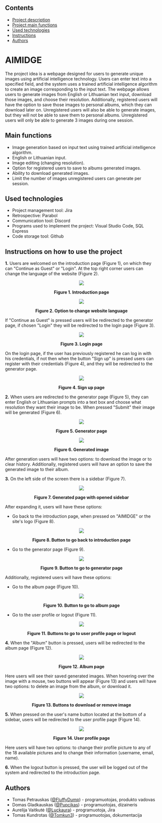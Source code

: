 ## Contents
- [Project description](#aimidge)
- [Project main functions](#main-functions)
- [Used technologies](#used-technologies)
- [Instructions](#instructions-on-how-to-use-the-project)
- [Authors](#authors)




# AIMIDGE

The project idea is a webpage designed for users to generate unique images using artificial intelligence technology. Users can enter text into a specified field, and the system uses a trained artificial intelligence algorithm to create an image corresponding to the input text. The webpage allows users to generate images from English or Lithuanian text input, download those images, and choose their resolution. Additionally, registered users will have the option to save those images to personal albums, which they can download later on. Unregistered users will also be able to generate images, but they will not be able to save them to personal albums. Unregistered users will only be able to generate 3 images during one session.



## Main functions
- Image generation based on input text using trained artificial intelligence algorithm.
- English or Lithuanian input.
- Image editing (changing resolution).
- Option for registered users to save to albums generated images.
- Ability to download generated images.
- Limit the number of images unregistered users can generate per session.

## Used technologies
- Project management tool: Jira
- Retrospective: Parabol
- Communication tool: Discord
- Programs used to implement the project: Visual Studio Code, SQL Express
- Code storage tool: Github
## Instructions on how to use the project
<strong>1.</strong> Users are welcomed on the introduction page (Figure 1), on which they can "Continue as Guest" or "Login". At the top right corner users can change the language of the website (Figure 2).
<p align="center"><img src="https://github.com/FluffyDump/Aimidge/assets/113236180/63329cc8-050e-4830-8f2d-e4cc4a25ce8a"></p>
<p align="center"><strong>Figure 1. Introduction page</strong></p>

<p align="center"><img src="https://github.com/FluffyDump/Aimidge/assets/113236180/19f7921d-0dae-40a5-88f7-645189123139"></p>
<p align="center"><strong>Figure 2. Option to change website language</strong></p>

If "Continue as Guest" is pressed users will be redirected to the generator page, if chosen "Login" they will be redirected to the login page (Figure 3).
<p align="center"><img src="https://github.com/FluffyDump/Aimidge/assets/113236180/263f247c-8405-406f-8be2-096979561ff4"></p>
<p align="center"><strong>Figure 3. Login page</strong></p>

On the login page, if the user has previously registered he can log in with his credentials, if not then when the button "Sign up" is pressed users can register with their credentials (Figure 4), and they will be redirected to the generator page.
<p align="center"><img src="https://github.com/FluffyDump/Aimidge/assets/113236180/2228a1a9-21ff-416e-b306-e9039d29cdd2"></p>
<p align="center"><strong>Figure 4. Sign up page</strong></p>

<strong>2.</strong> When users are redirected to the generator page (Figure 5), they can enter English or Lithuanian prompts into a text box and choose what resolution they want their image to be. When pressed "Submit" their image will be generated (Figure 6).
<p align="center"><img src="https://github.com/FluffyDump/Aimidge/assets/113236180/30a7c541-9c46-42d7-98e8-700399fa4cba"></p>
<p align="center"><strong>Figure 5. Generator page</strong></p>

<p align="center"><img src="https://github.com/FluffyDump/Aimidge/assets/113236180/2599745f-8a85-44a4-912a-ea0efe0022c2"></p>
<p align="center"><strong>Figure 6. Generated image</strong></p>


After generation users will have two options: to download the image or to clear history. Additionally, registered users will have an option to save the generated image to their album.

<strong>3.</strong> On the left side of the screen there is a sidebar (Figure 7).
<p align="center"><img src="https://github.com/FluffyDump/Aimidge/assets/113236180/fa7dd184-7c52-4d0a-9d8f-d7234f8e7eba"></p>
<p align="center"><strong>Figure 7. Generated page with opened sidebar</strong></p>


  After expanding it, users will have these options: 
- Go back to the introduction  page, when pressed on "AIMIDGE" or the site's logo (Figure 8).
<p align="center"><img src="https://github.com/FluffyDump/Aimidge/assets/113236180/be287b3e-9803-4b04-9321-fd817a1d361f"></p>
<p align="center"><strong>Figure 8. Button to go back to introduction page</strong></p>

- Go to the generator page (Figure 9).
<p align="center"><img src="https://github.com/FluffyDump/Aimidge/assets/113236180/3deaaf44-5c6f-4d21-8996-dea492ffbb8a"></p>
<p align="center"><strong>Figure 9. Button to go to generator page</strong></p>

Additionally, registered users will have these options:

- Go to the album page (Figure 10). 
<p align="center"><img src="https://github.com/FluffyDump/Aimidge/assets/113236180/f1f4c087-e6cc-475c-8805-ab5641c5886d"></p>
<p align="center"><strong>Figure 10. Button to go to album page</strong></p>

- Go to the user profile or logout (Figure 11).
<p align="center"><img src="https://github.com/FluffyDump/Aimidge/assets/113236180/663d36d1-4e6a-4fc5-82fc-03d11630083c"></p>
<p align="center"><strong>Figure 11. Buttons to go to user profile page or logout</strong></p>

<strong>4.</strong> When the "Album" button is pressed, users will be redirected to the album page (Figure 12).
<p align="center"><img src="https://github.com/FluffyDump/Aimidge/assets/113236180/67b02fbd-6675-4b04-a577-2428fd4d4b89"></p>
<p align="center"><strong>Figure 12. Album page</strong></p>

Here users will see their saved generated images. When hovering over the image with a mouse, two buttons will appear (Figure 13) and users will have two options: to delete an image from the album, or download it.
<p align="center"><img src="https://github.com/FluffyDump/Aimidge/assets/113236180/211e1bd4-e82f-46a6-9241-982aec788b8e"></p>
<p align="center"><strong>Figure 13. Buttons to download or remove image</strong></p>

<strong>5.</strong> When pressed on the user's name button located at the bottom of a sidebar, users will be redirected to the user profile page (Figure 14).
<p align="center"><img src="https://github.com/FluffyDump/Aimidge/assets/113236180/a463f18e-ceac-4e33-823a-e2a41f0eb4ed"></p>
<p align="center"><strong>Figure 14. User profile page</strong></p>

Here users will have two options: to change their profile picture to any of the 18 available pictures and to change their information (username, email, name).

<strong>6.</strong> When the logout button is pressed, the user will be logged out of the system and redirected to the introduction page.
## Authors

- Tomas Petrauskas ([@FluffyDump](https://github.com/FluffyDump)) - programuotojas, produkto vadovas
- Domas Gladkauskas ([@Pupcikas](https://github.com/Pupcikas)) - programuotojas, dizaineris
- Aurelija Vaitkutė ([@Luckaura](https://github.com/Luckaura)) - programuotoja, Jira
- Tomas Kundrotas ([@Tomkun3](https://github.com/Tomkun3)) - programuotojas, dokumentacija
